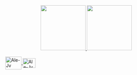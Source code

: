 <div align="center">
  <a href="https://github.com/Apolos7">
   <img height="140px" src="https://github-readme-stats.vercel.app/api?username=Apolos7&anuraghazra&theme=dark&show_icons=true&bg_color=DEG,000000,1565c0&border_color=fafdfe&icon_color=6fbbd3&text_color=fafdfe" style="max-width: 100%;">
  <img height="140px" src="https://github-readme-stats.vercel.app/api/top-langs/?username=Apolos7&layout=compact&langs_count=7&theme=github_dark&border_color=fafdfe&text_color=fafdfe&bg_color=DEG,1565c0,000000&title_color=fafdfe" style="max-width: 100%;">

</div>
  
<div style="display: inline_block"><br>
  <img align="center" alt="Ale-Jv" height="40" width="50" src="https://cdn.jsdelivr.net/gh/devicons/devicon/icons/java/java-original-wordmark.svg">
  <img align="center" alt="Ale-Jv" height="30" width="40" src="https://cdn.jsdelivr.net/gh/devicons/devicon/icons/python/python-original.svg">
</div>
